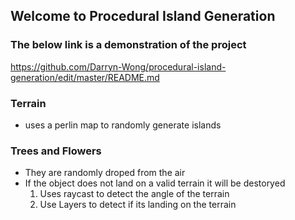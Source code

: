 ## Welcome to Procedural Island Generation

### The below link is a demonstration of the project
https://github.com/Darryn-Wong/procedural-island-generation/edit/master/README.md

### Terrain 
- uses a perlin map to randomly generate islands

### Trees and Flowers
- They are randomly droped from the air
- If the object does not land on a valid terrain it will be destoryed
  1. Uses raycast to detect the angle of the terrain 
  2. Use Layers to detect if its landing on the terrain
 
